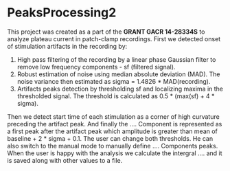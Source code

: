 # PeaksProcessing2

This project was created as a part of the **GRANT GACR 14-28334S** to analyze plateau current in patch-clamp recordings. First we detected onset of stimulation artifacts in the recording by:

1.	High pass filtering of the recording by a linear phase Gaussian filter to remove low frequency components - sf (filtered signal).
2.	Robust estimation of noise using median absolute deviation (MAD). The noise variance then estimated as sigma = 1.4826 * MAD(recording).
3.	Artifacts peaks detection by thresholding sf and localizing maxima in the thresholded signal. The threshold is calculated as 0.5 * (max(sf) + 4 * sigma).

Then we detect start time of each stimulation as a corner of high curvature preceding the artifact peak. And finally the …. Component is represented as a first peak after the artifact peak which amplitude is greater than mean of baseline + 2 * sigma + 0.1. The user can change both thresholds. He can also switch to the manual mode to manually define …. Components peaks. When the user is happy with the analysis we calculate the intergral …. and it is saved along with other values to a file.
